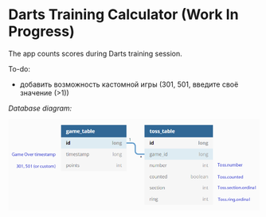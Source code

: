 # Darts Training Calculator (Work In Progress)

The app counts scores during Darts training session.

To-do:

- добавить возможность кастомной игры (301, 501, введите своё значение (>1))

*Database diagram:*

<img src="docs/dtc_database_diagram.png" width="800"/>
